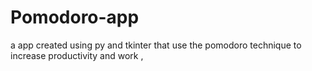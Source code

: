 # Pomodoro-app
 a app  created using py and tkinter that use the pomodoro technique to increase productivity and  work  ,  
